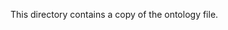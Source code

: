 This directory contains a copy of the ontology file.

<!-- This ontology originated here: https://github.com/cknoll/ocse -->
